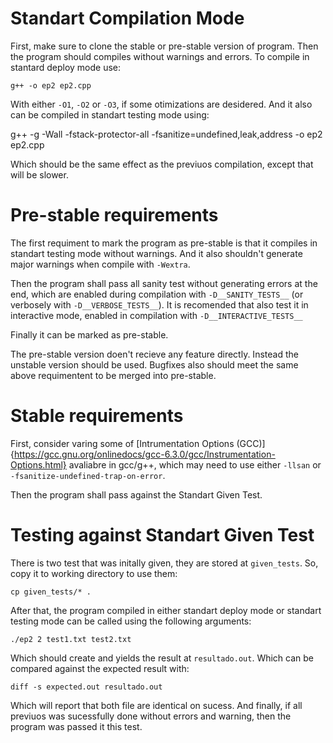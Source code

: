 # Standart Compilation Mode
First, make sure to clone the stable or pre-stable version of program. Then the program should compiles without warnings and errors. To compile in stantard deploy mode use:

	g++ -o ep2 ep2.cpp

With either `-O1`, `-O2` or `-O3`, if some otimizations are desidered. And it also can be compiled in standart testing mode using:

g++ -g -Wall -fstack-protector-all -fsanitize=undefined,leak,address -o ep2 ep2.cpp

Which should be the same effect as the previuos compilation, except that will be slower.
# Pre-stable requirements
The first requiment to mark the program as pre-stable is that it compiles in standart testing mode without warnings. And it also shouldn't generate major warnings when compile with `-Wextra`. 

Then the program shall pass all sanity test without generating errors at the end, which are enabled during compilation with `-D__SANITY_TESTS__` (or verbosely with `-D__VERBOSE_TESTS__`). It is recomended that also test it in interactive mode, enabled in compilation with `-D__INTERACTIVE_TESTS__`

Finally it can be marked as pre-stable. 

The pre-stable version doen't recieve any feature directly. Instead the unstable version should be used. Bugfixes also should meet the same above requimentent to be merged into pre-stable.
# Stable requirements

First, consider varing some of [Intrumentation Options (GCC)]{https://gcc.gnu.org/onlinedocs/gcc-6.3.0/gcc/Instrumentation-Options.html} avaliabre in gcc/g++, which may need to use either `-llsan` or `-fsanitize-undefined-trap-on-error`.

Then the program shall pass against the Standart Given Test.

# Testing against Standart Given Test
There is two test that was initally given, they are stored at `given_tests`. So, copy it to working directory to use them:

	cp given_tests/* .

After that, the program compiled in either standart deploy mode or standart testing mode can be called using the following arguments:

	./ep2 2 test1.txt test2.txt

Which should create and yields the result at `resultado.out`. Which can be compared against the expected result with:

	diff -s expected.out resultado.out

Which will report that both file are identical on sucess. And finally, if all previuos was sucessfully done without errors and warning, then the program was passed it this test.
